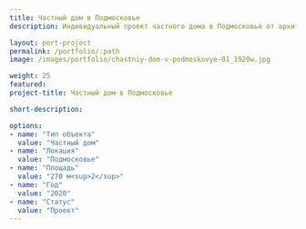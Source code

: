 ```yaml
---
title: Частный дом в Подмосковье
description: Индивидуальный проект частного дома в Подмосковье от архитектурного бюро А510. Индивидуальное проектирование на заказ.

layout: port-project
permalink: /portfolio/:path
image: /images/portfolio/chastniy-dom-v-podmoskovye-01_1920w.jpg

weight: 25
featured:
project-title: Частный дом в Подмосковье

short-description: 

options:
- name: "Тип объекта"
  value: "Частный дом"
- name: "Локация"
  value: "Подмосковье"
- name: "Площадь"
  value: "270 м<sup>2</sup>"
- name: "Год"
  value: "2020"
- name: "Статус"
  value: "Проект"
---
```

